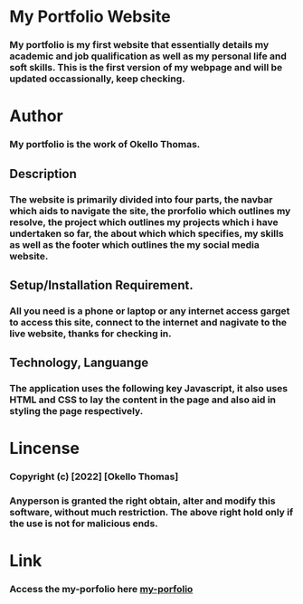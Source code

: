 # My Portfolio Website
### My portfolio is my first website that essentially details my academic and job qualification as well as my personal life and soft skills. This is the first version of my webpage and will be updated occassionally, keep checking. 
# Author
### My portfolio is the work of Okello Thomas. 
## Description
### The website is primarily divided into four parts, the navbar which aids to navigate the site, the prorfolio which outlines my resolve, the project which outlines my projects which i have undertaken so far, the about which which specifies, my skills as well as the footer which outlines the my social media website. 
## Setup/Installation Requirement.
### All you need is a phone or laptop or any internet access garget to access this site, connect to the internet and nagivate to the live website, thanks for checking in. 
## Technology, Languange
### The application uses the following key Javascript, it also uses HTML and CSS to lay the content in the page and also aid in styling the page respectively. 
# Lincense
### Copyright (c) [2022] [Okello Thomas]
### Anyperson is granted the right obtain, alter and modify this software, without much restriction. The above right hold only if the use is not for malicious ends. 
# Link
### Access the my-porfolio here [my-porfolio](https://okellothomas.github.io/my-portfolio/)